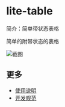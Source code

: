 # lite-table

简介：简单带状态表格

简单的附带状态的表格

![截图](https://img.alicdn.com/tfs/TB1_Oy4jcrI8KJjy0FhXXbfnpXa-840-956.png)

## 更多

* [使用说明](http://gitlab.alibaba-inc.com/ice/notes/issues/830)
* [开发规范](http://gitlab.alibaba-inc.com/ice/notes/issues/830)

